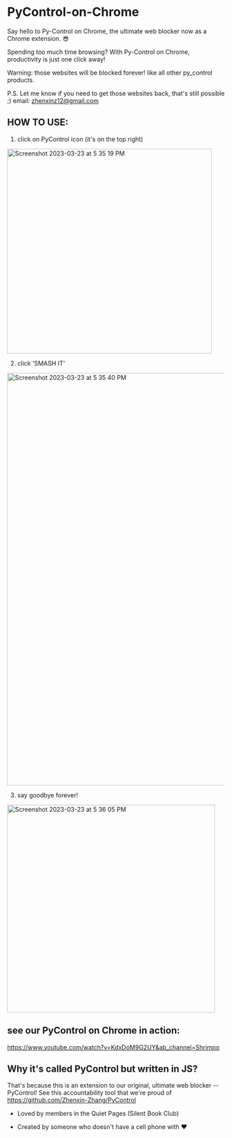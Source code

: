 # PyControl-on-Chrome

Say hello to Py-Control on Chrome, the ultimate web blocker now as a Chrome extension. 😎

Spending too much time browsing? With Py-Control on Chrome, productivity is just one click away! 

Warning: those websites will be blocked forever! like all other py_control products.

P.S. Let me know if you need to get those websites back, that's still possible ;) email: zhenxinz12@gmail.com


## HOW TO USE:

1. click on PyControl icon (it's on the top right)
<img width="474" alt="Screenshot 2023-03-23 at 5 35 19 PM" src="https://user-images.githubusercontent.com/44841991/227369561-b763e679-46e9-4885-a236-ec670a6681a4.png">

2. click 'SMASH IT'
<img width="955" alt="Screenshot 2023-03-23 at 5 35 40 PM" src="https://user-images.githubusercontent.com/44841991/227369742-8ae59621-d713-43af-9665-85cf08f5e5ed.png">

3. say goodbye forever!
<img width="481" alt="Screenshot 2023-03-23 at 5 36 05 PM" src="https://user-images.githubusercontent.com/44841991/227369757-04184552-280a-4915-9747-d31d03b9d1b2.png">



## see our PyControl on Chrome in action:

https://www.youtube.com/watch?v=KdxDoM9G2UY&ab_channel=Shrimpo

## Why it's called PyControl but written in JS?

That's because this is an extension to our original, ultimate web blocker -- PyControl! See this accountability tool that we're proud of https://github.com/Zhenxin-Zhang/PyControl

- Loved by members in the Quiet Pages (Silent Book Club)

- Created by someone who doesn't have a cell phone with ❤️

